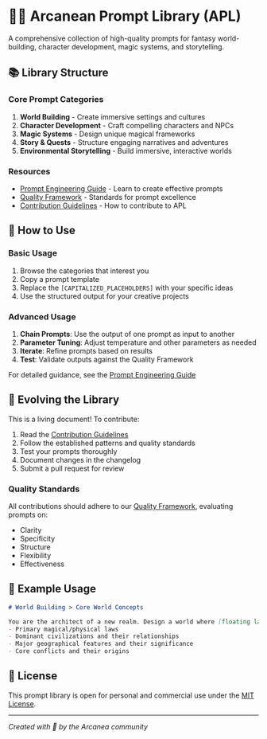 # 🧙‍♂️ Arcanean Prompt Library (APL)

A comprehensive collection of high-quality prompts for fantasy world-building, character development, magic systems, and storytelling.

## 📚 Library Structure

### Core Prompt Categories
1. **World Building** - Create immersive settings and cultures
2. **Character Development** - Craft compelling characters and NPCs
3. **Magic Systems** - Design unique magical frameworks
4. **Story & Quests** - Structure engaging narratives and adventures
5. **Environmental Storytelling** - Build immersive, interactive worlds

### Resources
- [Prompt Engineering Guide](PROMPT_ENGINEERING_GUIDE.md) - Learn to create effective prompts
- [Quality Framework](PROMPT_ENGINEERING_GUIDE.md#-quality-framework) - Standards for prompt excellence
- [Contribution Guidelines](PROMPT_ENGINEERING_GUIDE.md#-contribution-guidelines) - How to contribute to APL

## 🚀 How to Use

### Basic Usage
1. Browse the categories that interest you
2. Copy a prompt template
3. Replace the `[CAPITALIZED_PLACEHOLDERS]` with your specific ideas
4. Use the structured output for your creative projects

### Advanced Usage
1. **Chain Prompts**: Use the output of one prompt as input to another
2. **Parameter Tuning**: Adjust temperature and other parameters as needed
3. **Iterate**: Refine prompts based on results
4. **Test**: Validate outputs against the Quality Framework

For detailed guidance, see the [Prompt Engineering Guide](PROMPT_ENGINEERING_GUIDE.md)

## 🔄 Evolving the Library

This is a living document! To contribute:
1. Read the [Contribution Guidelines](PROMPT_ENGINEERING_GUIDE.md#-contribution-guidelines)
2. Follow the established patterns and quality standards
3. Test your prompts thoroughly
4. Document changes in the changelog
5. Submit a pull request for review

### Quality Standards
All contributions should adhere to our [Quality Framework](PROMPT_ENGINEERING_GUIDE.md#-quality-framework), evaluating prompts on:
- Clarity
- Specificity
- Structure
- Flexibility
- Effectiveness

## 🌟 Example Usage

```markdown
# World Building > Core World Concepts

You are the architect of a new realm. Design a world where [floating landmasses] shape every aspect of existence. Include:
- Primary magical/physical laws
- Dominant civilizations and their relationships
- Major geographical features and their significance
- Core conflicts and their origins
```

## 📜 License

This prompt library is open for personal and commercial use under the [MIT License](LICENSE).

---

*Created with 💫 by the Arcanea community*
